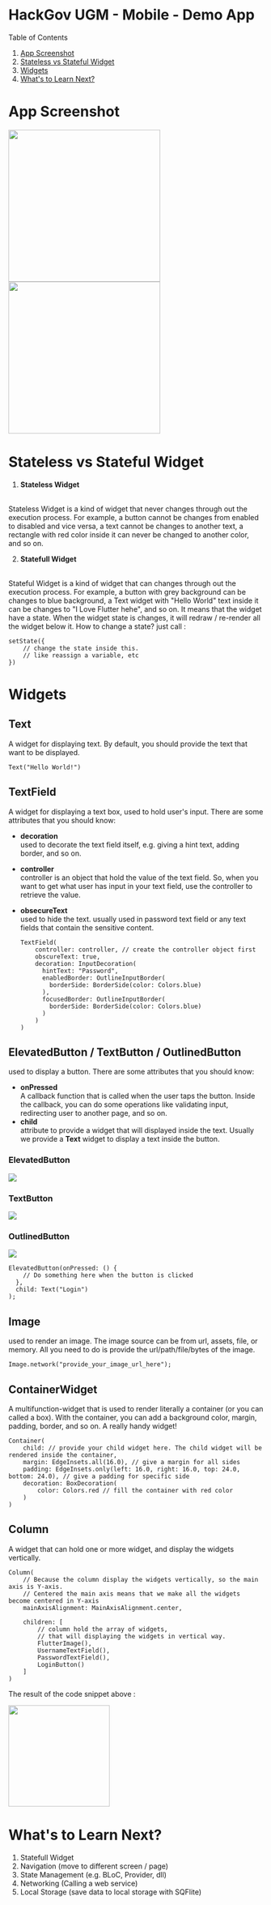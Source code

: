 # HackGov UGM - Mobile - Demo App

Table of Contents

1. [App Screenshot](#app-sreenshot)
2. [Stateless vs Stateful Widget](#stateless-vs-stateful-widget)
3. [Widgets](#widgets)
4. [What's to Learn Next?](#whats-to-learn-next)


# App Screenshot

<img src="https://user-images.githubusercontent.com/48744669/120895243-4904e500-c646-11eb-9314-0ef03e832c82.png" width="300" />
<img src="https://user-images.githubusercontent.com/48744669/120914988-852e5900-c6cb-11eb-85a6-89e576f36471.png" width="300" />

# Stateless vs Stateful Widget

1. **Stateless Widget**
<br />
Stateless Widget is a kind of widget that never changes through out the execution process. For example, a button cannot be changes from enabled to disabled and vice versa, a text cannot be changes to another text, a rectangle with red color inside it can never be changed to another color, and so on.

2. **Statefull Widget**
<br />
Stateful Widget is a kind of widget that can changes through out the execution process. For example, a button with grey background can be changes to blue background, a Text widget with "Hello World" text inside it can be changes to "I Love Flutter hehe", and so on. It means that the widget have a state. When the widget state is changes, it will redraw / re-render all the widget below it. How to change a state? just call :

    setState({
        // change the state inside this.
        // like reassign a variable, etc
    })

# Widgets

## Text

A widget for displaying text. By default, you should provide the text that want to be displayed.

    Text("Hello World!")
    
## TextField

A widget for displaying a text box, used to hold user's input. 
There are some attributes that you should know:

- <b>decoration</b>
    <br />
    used to decorate the text field itself, e.g. giving a hint text, adding border, and so on.
- <b>controller</b>
    <br />
    controller is an object that hold the value of the text field. So, when you want to get what user has input in your text field, use the controller to retrieve the value.
- <b>obsecureText</b>
    <br />
    used to hide the text. usually used in password text field or any text fields that contain the sensitive content.

    ```
    TextField(
        controller: controller, // create the controller object first
        obscureText: true,
        decoration: InputDecoration(
          hintText: "Password",
          enabledBorder: OutlineInputBorder(
            borderSide: BorderSide(color: Colors.blue)
          ),
          focusedBorder: OutlineInputBorder(
            borderSide: BorderSide(color: Colors.blue)
          )
        )
    )

## ElevatedButton / TextButton / OutlinedButton

used to display a button. There are some attributes that you should know:

- <b>onPressed</b>
        <br />
        A callback function that is called when the user taps the button. Inside the callback, you can do some operations like validating input, redirecting user to another page, and so on.
- <b>child</b>
        <br />
        attribute to provide a widget that will displayed inside the text. Usually we provide a <b>Text</b> widget to display a text inside the button.


### ElevatedButton
<img src="https://user-images.githubusercontent.com/48744669/120894876-ce879580-c644-11eb-97f5-4f0019ce9ed6.png" />

### TextButton
<img src="https://user-images.githubusercontent.com/48744669/120894885-d7786700-c644-11eb-96fe-7ba873afc09c.png" />

### OutlinedButton
<img src="https://user-images.githubusercontent.com/48744669/120894895-e19a6580-c644-11eb-9a2a-a3ff0738eb9c.png" />

    ElevatedButton(onPressed: () {
        // Do something here when the button is clicked
      }, 
      child: Text("Login")
    );
    
## Image

used to render an image. The image source can be from url, assets, file, or memory. All you need to do is provide the url/path/file/bytes of the image.

    Image.network("provide_your_image_url_here");

## ContainerWidget

A multifunction-widget that is used to render literally a container (or you can called a box). With the container, you can add a background color, margin, padding, border, and so on. A really handy widget!

    Container(
        child: // provide your child widget here. The child widget will be rendered inside the container,
        margin: EdgeInsets.all(16.0), // give a margin for all sides
        padding: EdgeInsets.only(left: 16.0, right: 16.0, top: 24.0, bottom: 24.0), // give a padding for specific side
        decoration: BoxDecoration(
            color: Colors.red // fill the container with red color
        )
    )


## Column

A widget that can hold one or more widget, and display the widgets vertically.

    Column(
        // Because the column display the widgets vertically, so the main axis is Y-axis. 
        // Centered the main axis means that we make all the widgets become centered in Y-axis
        mainAxisAlignment: MainAxisAlignment.center, 
        
        children: [ 
            // column hold the array of widgets, 
            // that will displaying the widgets in vertical way.
            FlutterImage(),
            UsernameTextField(),
            PasswordTextField(),
            LoginButton()
        ]
    )
    
The result of the code snippet above :

<img src="https://user-images.githubusercontent.com/48744669/120895502-625a6100-c647-11eb-9317-3627b1577fac.png" width="200" />


# What's to Learn Next?
1. Statefull Widget
2. Navigation (move to different screen / page)
3. State Management (e.g. BLoC, Provider, dll)
4. Networking (Calling a web service)
5. Local Storage (save data to local storage with SQFlite)
